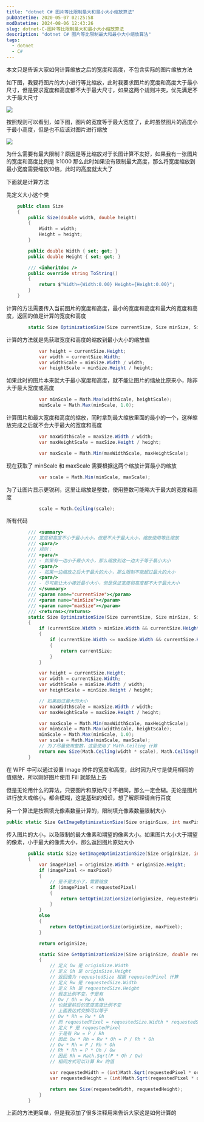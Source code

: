 ```yaml
---
title: "dotnet C# 图片等比限制最大和最小大小缩放算法"
pubDatetime: 2020-05-07 02:25:58
modDatetime: 2024-08-06 12:43:26
slug: dotnet-C-图片等比限制最大和最小大小缩放算法
description: "dotnet C# 图片等比限制最大和最小大小缩放算法"
tags:
  - dotnet
  - C#
---
```





本文只是告诉大家如何计算缩放之后的宽度和高度，不包含实际的图片缩放方法

<!--more-->


<!-- CreateTime:5/7/2020 10:25:58 AM -->


如下图，我要将图片的大小进行等比缩放，此时我要求图片的宽度和高度大于最小尺寸，但是要求宽度和高度都不大于最大尺寸，如果这两个规则冲突，优先满足不大于最大尺寸

<!-- ![](images/img-dotnet C# 图片等比限制最大和最小大小缩放算法0.png) -->

![](images/img-modify-94a0373d0e57f776cf257b87e695b1b6.jpg)

按照规则可以看到，如下图，图片的宽度等于最大宽度了，此时虽然图片的高度小于最小高度，但是也不应该对图片进行缩放

<!-- ![](images/img-dotnet C# 图片等比限制最大和最小大小缩放算法1.png) -->

![](images/img-modify-a6dfd2df06b37253bbbffc0275b8fc05.jpg)

为什么需要有最大限制？原因是等比缩放对于长图计算不友好，如果我有一张图片的宽度和高度比例是 1:1000 那么此时如果没有限制最大高度，那么将宽度缩放到最小宽度需要缩放10倍，此时的高度就太大了

下面就是计算方法

先定义大小这个类

```csharp
    public class Size
    {
        public Size(double width, double height)
        {
            Width = width;
            Height = height;
        }

        public double Width { set; get; }
        public double Height { set; get; }

        /// <inheritdoc />
        public override string ToString()
        {
            return $"Width={Width:0.00} Height={Height:0.00}";
        }
    }
```

计算的方法需要传入当前图片的宽度和高度，最小的宽度和高度和最大的宽度和高度，返回的值是计算的宽度和高度

```csharp
        static Size OptimizationSize(Size currentSize, Size minSize, Size maxSize)
```

计算的方法就是先获取宽度和高度的缩放到最小大小的缩放值

```csharp
            var height = currentSize.Height;
            var width = currentSize.Width;
            var widthScale = minSize.Width / width;
            var heightScale = minSize.Height / height;
```

如果此时的图片本来就大于最小宽度和高度，就不能让图片的缩放比原来小，除非大于最大宽度或高度

```csharp
            var minScale = Math.Max(widthScale, heightScale);
            minScale = Math.Max(minScale, 1.0);
```

计算图片和最大宽度和高度的缩放，同时拿到最大缩放里面的最小的一个，这样缩放完成之后就不会大于最大的宽度和高度

```csharp
            var maxWidthScale = maxSize.Width / width;
            var maxHeightScale = maxSize.Height / height;

            var maxScale = Math.Min(maxWidthScale, maxHeightScale);
```

现在获取了 minScale 和 maxScale 需要根据这两个缩放计算最小的缩放

```csharp
            var scale = Math.Min(minScale, maxScale);
```

为了让图片显示更锐利，这里让缩放是整数，使用整数可能略大于最大的宽度和高度

```csharp
            scale = Math.Ceiling(scale);
```

所有代码

```csharp
        /// <summary>
        /// 宽度和高度不小于最小大小，但是不大于最大大小，缩放使用等比缩放
        /// <para/>
        /// 规则：
        /// <para/>
        /// - 如果有一边小于最小大小，那么缩放到这一边大于等于最小大小
        /// <para/>
        /// - 如果一边缩放之后大于最大的大小，那么限制不能超过最大的大小
        /// <para/>
        /// - 尽可能让大小接近最小大小，但是保证宽度和高度都不大于最大大小
        /// </summary>
        /// <param name="currentSize"></param>
        /// <param name="minSize"></param>
        /// <param name="maxSize"></param>
        /// <returns></returns>
        static Size OptimizationSize(Size currentSize, Size minSize, Size maxSize)
        {
            if (currentSize.Width > minSize.Width && currentSize.Height > minSize.Height)
            {
                if (currentSize.Width <= maxSize.Width && currentSize.Height <= maxSize.Height)
                {
                    return currentSize;
                }
            }

            var height = currentSize.Height;
            var width = currentSize.Width;
            var widthScale = minSize.Width / width;
            var heightScale = minSize.Height / height;

            // 如果超过最大的大小
            var maxWidthScale = maxSize.Width / width;
            var maxHeightScale = maxSize.Height / height;

            var maxScale = Math.Min(maxWidthScale, maxHeightScale);
            var minScale = Math.Max(widthScale, heightScale);
            minScale = Math.Max(minScale, 1.0);
            var scale = Math.Min(minScale, maxScale);
            // 为了尽量使用整数，这里使用了 Math.Ceiling 计算
            return new Size(Math.Ceiling(width * scale), Math.Ceiling(height * scale));
        }
```

在 WPF 中可以通过设置 Image 控件的宽度和高度，此时因为尺寸是使用相同的值缩放，所以刚好图片使用 Fill 就能贴上去

但是无论用什么的算法，只要图片和原始尺寸不相同，那么一定会糊。无论是图片进行放大或缩小，都会模糊，这是基础的知识，想了解原理请自行百度

另一个算法是按照填充像素数量计算的，限制填充像素数量限制大小

```csharp
public static Size GetImageOptimizationSize(Size originSize, int maxPixel, int requestedPixel)
```

传入图片的大小，以及限制的最大像素和期望的像素大小。如果图片大小大于期望的像素，小于最大的像素大小，那么返回图片原始大小

```csharp
        public static Size GetImageOptimizationSize(Size originSize, int maxPixel, int requestedPixel)
        {
            var imagePixel = originSize.Width * originSize.Height;
            if (imagePixel <= maxPixel)
            {
                // 是不是太小了，需要缩放
                if (imagePixel < requestedPixel)
                {
                    return GetOptimizationSize(originSize, requestedPixel);
                }
            }
            else
            {
                return GetOptimizationSize(originSize, maxPixel);
            }

            return originSize;

            static Size GetOptimizationSize(Size originSize, double requestedPixel)
            {
                // 定义 Ow 是 originSize.Width
                // 定义 Oh 是 originSize.Height
                // 返回值为 requestedSize 根据 requestedPixel 计算
                // 定义 Rw 是 requestedSize.Width
                // 定义 Rh 是 requestedSize.Height
                // 假定比例不变，于是有
                // Ow / Oh = Rw / Rh 
                // 也就是前后的宽度高度比例不变
                // 上面表达式交换可以等于
                // Ow * Rh = Rw * Oh
                // 而 requestedPixel = requestedSize.Width * requestedSize.Height
                // 定义 P 是 requestedPixel
                // 于是有 Rw = P / Rh
                // 因此 Ow * Rh = Rw * Oh = P / Rh * Oh
                // Ow * Rh = P / Rh * Oh
                // Rh * Rh = P * Oh / Ow
                // 因此 Rh = Math.Sqrt(P * Oh / Ow)
                // 相同方式可以计算 Rw 的值

                var requestedWidth = (int)Math.Sqrt(requestedPixel * originSize.Width / originSize.Height);
                var requestedHeight = (int)Math.Sqrt(requestedPixel * originSize.Height / originSize.Width);

                return new Size(requestedWidth, requestedHeight);
            }
        }
```

上面的方法更简单，但是我添加了很多注释用来告诉大家这是如何计算的

